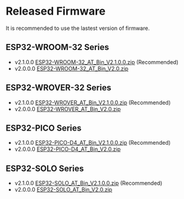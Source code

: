 Released Firmware
=================

It is recommended to use the lastest version of firmware.

## ESP32-WROOM-32 Series

- v2.1.0.0 [ESP32-WROOM-32_AT_Bin_V2.1.0.0.zip](http://download.espressif.com/esp_at/firmware/ESP32/ESP32_WROOM/ESP32-WROOM-32_AT_Bin_V2.1.0.0.zip) (Recommended)
- v2.0.0.0 [ESP32-WROOM-32_AT_Bin_V2.0.zip](http://download.espressif.com/esp_at/firmware/ESP32/ESP32_WROOM/ESP32-WROOM-32_AT_Bin_V2.0.zip)

## ESP32-WROVER-32 Series

- v2.1.0.0 [ESP32-WROVER_AT_Bin_V2.1.0.0.zip](http://download.espressif.com/esp_at/firmware/ESP32/ESP32_WROVER/ESP32-WROVER_AT_Bin_V2.1.0.0.zip) (Recommended)
- v2.0.0.0 [ESP32-WROVER_AT_Bin_V2.0.zip](http://download.espressif.com/esp_at/firmware/ESP32/ESP32_WROVER/ESP32-WROVER_AT_Bin_V2.0.zip)

## ESP32-PICO Series

- v2.1.0.0 [ESP32-PICO-D4_AT_Bin_V2.1.0.0.zip](http://download.espressif.com/esp_at/firmware/ESP32/ESP32_PICO_D4/ESP32-PICO-D4_AT_Bin_V2.1.0.0.zip) (Recommended)
- v2.0.0.0 [ESP32-PICO-D4_AT_Bin_V2.0.zip](http://download.espressif.com/esp_at/firmware/ESP32/ESP32_PICO_D4/ESP32-PICO-D4_AT_Bin_V2.0.zip)

## ESP32-SOLO Series

- v2.1.0.0 [ESP32-SOLO_AT_Bin_V2.1.0.0.zip](http://download.espressif.com/esp_at/firmware/ESP32/ESP32_SOLO/ESP32-SOLO_AT_Bin_V2.1.0.0.zip) (Recommended)
- v2.0.0.0 [ESP32-SOLO_AT_Bin_V2.0.zip](http://download.espressif.com/esp_at/firmware/ESP32/ESP32_SOLO/ESP32-SOLO_AT_Bin_V2.0.zip)